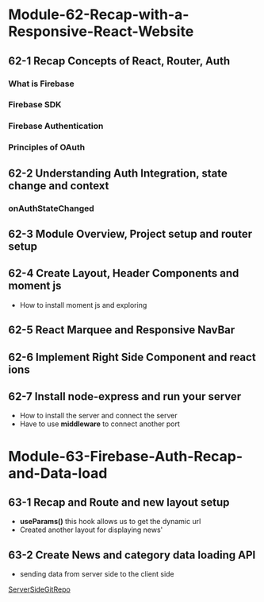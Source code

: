 # Module-62-Recap-with-a-Responsive-React-Website

## 62-1 Recap Concepts of React, Router, Auth

### What is Firebase

### Firebase SDK

### Firebase Authentication

### Principles of OAuth

## 62-2 Understanding Auth Integration, state change and context

### onAuthStateChanged

## 62-3 Module Overview, Project setup and router setup

## 62-4 Create Layout, Header Components and moment js

- How to install moment js and exploring

## 62-5 React Marquee and Responsive NavBar

## 62-6 Implement Right Side Component and react ions

## 62-7 Install node-express and run your server

- How to install the server and connect the server
- Have to use **middleware** to connect another port

# Module-63-Firebase-Auth-Recap-and-Data-load

## 63-1 Recap and Route and new layout setup

- **useParams()** this hook allows us to get the dynamic url
- Created another layout for displaying news'

## 63-2 Create News and category data loading API

- sending data from server side to the client side

[ServerSideGitRepo](https://github.com/eh-munna/news-dragon-server)
